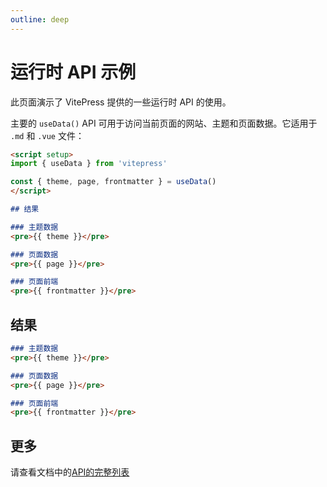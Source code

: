 ```yaml
---
outline: deep
---
```


# 运行时 API 示例

此页面演示了 VitePress 提供的一些运行时 API 的使用。

主要的 `useData()` API 可用于访问当前页面的网站、主题和页面数据。它适用于 `.md` 和 `.vue` 文件：

```md
<script setup>
import { useData } from 'vitepress'

const { theme, page, frontmatter } = useData()
</script>

## 结果

### 主题数据
<pre>{{ theme }}</pre>

### 页面数据
<pre>{{ page }}</pre>

### 页面前端
<pre>{{ frontmatter }}</pre>
```

<script setup>
import { useData } from 'vitepress'

const { site, theme, page, frontmatter } = useData()
</script>

## 结果

```md
### 主题数据
<pre>{{ theme }}</pre>

### 页面数据
<pre>{{ page }}</pre>

### 页面前端
<pre>{{ frontmatter }}</pre>
```

## 更多

请查看文档中的[API的完整列表](https://vitepress.dev/reference/runtime-api#usedata)
